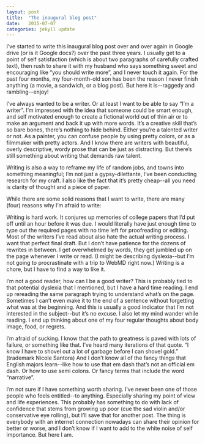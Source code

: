```yaml
---
layout: post
title:  "The inaugural blog post"
date:   2015-07-07
categories: jekyll update
---
```


I’ve started to write this inaugural blog post over and over again in Google drive (or is it Google docs?) over the past three years. I usually get to a point of self satisfaction (which is about two paragraphs of carefully crafted text), then rush to share it with my husband who  says something sweet and encouraging like “you should write more”, and I never touch it again. For the past four months, my four-month-old son has been the reason I never finish anything (a movie, a sandwich, or a blog post). But here it is--raggedy and rambling--enjoy!

I’ve always wanted to be a writer. Or at least I want to be able to say “I’m a writer”. I’m impressed with the idea that someone could be smart enough, and self motivated enough to create a fictional world out of thin air or to make an argument and back it up with more words. It’s a creative skill that’s so bare bones, there’s nothing to hide behind. Either you’re a talented writer or not. As a painter, you can confuse people by using pretty colors, or as a filmmaker with pretty actors. And I know there are writers with beautiful, overly descriptive, wordy prose that can be just as distracting. But there’s still something about writing that demands raw talent.

Writing is also a way to reframe my life of random jobs, and towns into something meaningful; I’m not just a gypsy-dilettante, I’ve been conducting research for my craft. I also like the fact that it’s pretty cheap--all you need is clarity of thought and a piece of paper.

While there are some solid reasons that I want to write, there are many (four) reasons why I’m afraid to write:

Writing is hard work. It conjures up memories of college papers that I’d put off until an hour before it was due. I would literally have just enough time to type out the required pages with no time left for proofreading or editing. Most of the writers I’ve read about also hate the actual writing process. I want that perfect final draft. But I don’t have patience for the dozens of rewrites in between. I get overwhelmed by words, they get jumbled up on the page whenever I write or read. (I might be describing dyslexia--but I’m not going to procrastinate with a trip to WebMD right now.) Writing is a chore, but I have to find a way to like it.

I’m not a good reader, how can I be a good writer? This is probably tied to that potential dyslexia that I mentioned, but I have a hard time reading. I end up rereading the same paragraph trying to understand what’s on the page. Sometimes I can’t even make it to the end of a sentence without forgetting what was at the beginning. And this is usually a good indicator that I’m not interested in the subject--but it’s no excuse. I also let my mind wander while reading. I end up thinking about one of my four regular thoughts about body image, food, or regrets.

I’m afraid of sucking. I know that the path to greatness is paved with lots of failure, or something like that. I’ve heard many iterations of that quote. “I know I have to shovel out a lot of garbage before I can shovel gold.” (trademark Nicole Santora) And I don’t know all of the fancy things that English majors learn--like how to use that em dash that’s not an official em dash. Or how to use semi colons. Or fancy terms that include the word “narrative”.

I’m not sure if I have something worth sharing. I’ve never been one of those people who feels entitled--to anything. Especially sharing my point of view and life experiences. This probably has something to do with lack of confidence that stems from growing up poor (cue the sad violin and/or conservative eye rolling), but I’ll save that for another post. The thing is everybody with an internet connection nowadays can share their opinion for better or worse, and I don’t know if I want to add to the white noise of self importance. But here I am.
